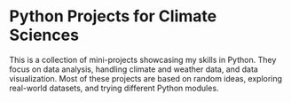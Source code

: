 # Python Projects for Climate Sciences

This is a collection of mini-projects showcasing my skills in Python. They focus on data analysis, handling climate and weather data, and data visualization. Most of these projects are based on random ideas, exploring real-world datasets, and trying different Python modules.
